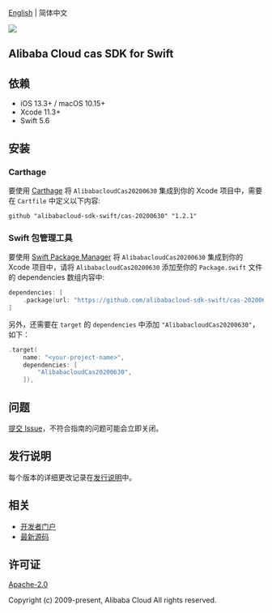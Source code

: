 [English](README.md) | 简体中文

![](https://aliyunsdk-pages.alicdn.com/icons/AlibabaCloud.svg)

## Alibaba Cloud cas SDK for Swift

## 依赖

- iOS 13.3+ / macOS 10.15+
- Xcode 11.3+
- Swift 5.6

## 安装

### Carthage

要使用 [Carthage](https://github.com/Carthage/Carthage) 将 `AlibabacloudCas20200630` 集成到你的 Xcode 项目中，需要在 `Cartfile` 中定义以下内容:

```ogdl
github "alibabacloud-sdk-swift/cas-20200630" "1.2.1"
```

### Swift 包管理工具

要使用 [Swift Package Manager](https://swift.org/package-manager/) 将 `AlibabacloudCas20200630` 集成到你的 Xcode 项目中，请将 `AlibabacloudCas20200630` 添加至你的 `Package.swift` 文件的 dependencies 数组内容中:

```swift
dependencies: [
    .package(url: "https://github.com/alibabacloud-sdk-swift/cas-20200630.git", from: "1.2.1")
]
```

另外，还需要在 `target` 的 `dependencies` 中添加 `"AlibabacloudCas20200630"`，如下：

```swift
.target(
    name: "<your-project-name>",
    dependencies: [
        "AlibabacloudCas20200630",
    ]),
```

## 问题

[提交 Issue](https://github.com/alibabacloud-sdk-swift/cas-20200630/issues/new)，不符合指南的问题可能会立即关闭。

## 发行说明

每个版本的详细更改记录在[发行说明](./ChangeLog.txt)中。

## 相关

* [开发者门户](https://next.api.aliyun.com/home)
* [最新源码](https://github.com/alibabacloud-sdk-swift/cas-20200630)

## 许可证

[Apache-2.0](http://www.apache.org/licenses/LICENSE-2.0)

Copyright (c) 2009-present, Alibaba Cloud All rights reserved.
